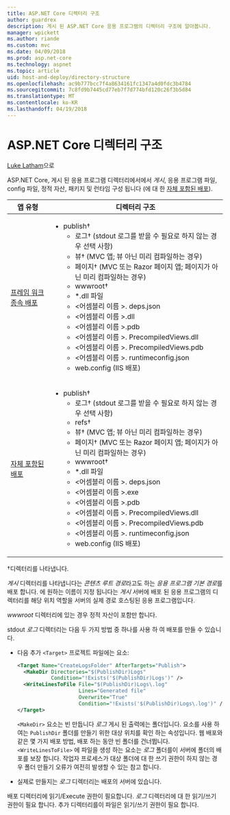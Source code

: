 ```yaml
---
title: ASP.NET Core 디렉터리 구조
author: guardrex
description: 게시 된 ASP.NET Core 응용 프로그램의 디렉터리 구조에 알아봅니다.
manager: wpickett
ms.author: riande
ms.custom: mvc
ms.date: 04/09/2018
ms.prod: asp.net-core
ms.technology: aspnet
ms.topic: article
uid: host-and-deploy/directory-structure
ms.openlocfilehash: ac9b777bcc7f4a8634161fc1347a4d0fdc3b4784
ms.sourcegitcommit: 7c8fd9b7445cd77eb7f7d774bfd120c26f3b5d84
ms.translationtype: MT
ms.contentlocale: ko-KR
ms.lasthandoff: 04/19/2018
---
```

# <a name="aspnet-core-directory-structure"></a>ASP.NET Core 디렉터리 구조

[Luke Latham](https://github.com/guardrex)으로

ASP.NET Core, 게시 된 응용 프로그램 디렉터리에서에서 *게시*, 응용 프로그램 파일, config 파일, 정적 자산, 패키지 및 런타임 구성 됩니다 (에 대 한 [자체 포함된 배포](/dotnet/core/deploying/#self-contained-deployments-scd)).


| 앱 유형 | 디렉터리 구조 |
| -------- | ------------------- |
| [프레임 워크 종속 배포](/dotnet/core/deploying/#framework-dependent-deployments-fdd) | <ul><li>publish&dagger;<ul><li>로그&dagger; (stdout 로그를 받을 수 필요로 하지 않는 경우 선택 사항)</li><li>뷰&dagger; (MVC 앱; 뷰 아닌 미리 컴파일하는 경우)</li><li>페이지&dagger; (MVC 또는 Razor 페이지 앱; 페이지가 아닌 미리 컴파일하는 경우)</li><li>wwwroot&dagger;</li><li>*\.dll 파일</li><li>\<어셈블리 이름 >. deps.json</li><li>\<어셈블리 이름 >.dll</li><li>\<어셈블리 이름 >.pdb</li><li>\<어셈블리 이름 >. PrecompiledViews.dll</li><li>\<어셈블리 이름 >. PrecompiledViews.pdb</li><li>\<어셈블리 이름 >. runtimeconfig.json</li><li>web.config (IIS 배포)</li></ul></li></ul> |
| [자체 포함된 배포](/dotnet/core/deploying/#self-contained-deployments-scd) | <ul><li>publish&dagger;<ul><li>로그&dagger; (stdout 로그를 받을 수 필요로 하지 않는 경우 선택 사항)</li><li>refs&dagger;</li><li>뷰&dagger; (MVC 앱; 뷰 아닌 미리 컴파일하는 경우)</li><li>페이지&dagger; (MVC 또는 Razor 페이지 앱; 페이지가 아닌 미리 컴파일하는 경우)</li><li>wwwroot&dagger;</li><li>\*.dll 파일</li><li>\<어셈블리 이름 >. deps.json</li><li>\<어셈블리 이름 >.exe</li><li>\<어셈블리 이름 >.pdb</li><li>\<어셈블리 이름 >. PrecompiledViews.dll</li><li>\<어셈블리 이름 >. PrecompiledViews.pdb</li><li>\<어셈블리 이름 >. runtimeconfig.json</li><li>web.config (IIS 배포)</li></ul></li></ul> |

&dagger;디렉터리를 나타냅니다.

*게시* 디렉터리를 나타냅니다는 *콘텐츠 루트 경로*라고도 하는 *응용 프로그램 기본 경로*를 배포 합니다. 에 원하는 이름이 지정 됩니다는 *게시* 서버에 배포 된 응용 프로그램의 디렉터리를 해당 위치 역할을 서버의 실제 경로 호스팅된 응용 프로그램입니다.

*wwwroot* 디렉터리에 있는 경우 정적 자산이 포함만 합니다.

stdout *로그* 디렉터리는 다음 두 가지 방법 중 하나를 사용 하 여 배포를 만들 수 있습니다.

* 다음 추가 `<Target>` 프로젝트 파일에는 요소:

   ```xml
   <Target Name="CreateLogsFolder" AfterTargets="Publish">
     <MakeDir Directories="$(PublishDir)Logs" 
              Condition="!Exists('$(PublishDir)Logs')" />
     <WriteLinesToFile File="$(PublishDir)Logs\.log" 
                       Lines="Generated file" 
                       Overwrite="True" 
                       Condition="!Exists('$(PublishDir)Logs\.log')" />
   </Target>
   ```

   `<MakeDir>` 요소는 빈 만듭니다 *로그* 게시 된 출력에는 폴더입니다. 요소를 사용 하 여는 `PublishDir` 폴더를 만들기 위한 대상 위치를 확인 하는 속성입니다. 웹 배포와 같은 몇 가지 배포 방법, 배포 하는 동안 빈 폴더를 건너뜁니다. `<WriteLinesToFile>` 에 파일을 생성 하는 요소는 *로그* 폴더를이 서버에 폴더의 배포를 보장 합니다. 작업자 프로세스가 대상 폴더에 대 한 쓰기 권한이 하지 않는 경우 폴더 만들기 오류가 여전히 발생할 수 있는 참고 합니다.

* 실제로 만들지는 *로그* 디렉터리는 배포의 서버에 있습니다.

배포 디렉터리에 읽기/Execute 권한이 필요합니다. *로그* 디렉터리에 대 한 읽기/쓰기 권한이 필요 합니다. 추가 디렉터리를이 파일은 읽기/쓰기 권한이 필요 합니다.
